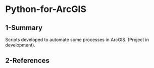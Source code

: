 # Python-for-ArcGIS

## 1-Summary

Scripts developed to automate some processes in ArcGIS. (Project in development).

## 2-References
